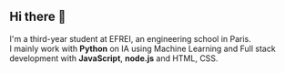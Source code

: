 ## Hi there 👋

I'm a third-year student at EFREI, an engineering school in Paris.  
I mainly work with **Python** on IA using Machine Learning 
and Full stack development with **JavaScript**, **node.js** and HTML, CSS.

<!--
**MaxChartier/MaxChartier** is a ✨ _special_ ✨ repository because its `README.md` (this file) appears on your GitHub profile.

Here are some ideas to get you started:

- 🔭 I’m currently working on ...
- 🌱 I’m currently learning ...
- 👯 I’m looking to collaborate on ...
- 🤔 I’m looking for help with ...
- 💬 Ask me about ...
- 📫 How to reach me: ...
- 😄 Pronouns: ...
- ⚡ Fun fact: ...
-->
